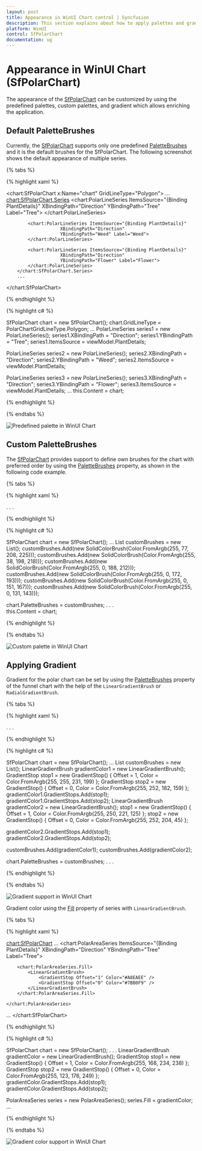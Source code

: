 ```yaml
---
layout: post
title: Appearance in WinUI Chart control | Syncfusion
description: This section explains about how to apply palettes and gradient in the Syncfusion WinUI Chart (SfPolarChart) control
platform: WinUI
control: SfPolarChart
documentation: ug
---
```


# Appearance in WinUI Chart (SfPolarChart)

The appearance of the [SfPolarChart](https://help.syncfusion.com/cr/winui/Syncfusion.UI.Xaml.Charts.SfPolarChart.html) can be customized by using the predefined palettes, custom palettes, and gradient which allows enriching the application.

## Default PaletteBrushes

Currently, the [SfPolarChart](https://help.syncfusion.com/cr/winui/Syncfusion.UI.Xaml.Charts.SfPolarChart.html) supports only one predefined [PaletteBrushes](https://help.syncfusion.com/cr/winui/Syncfusion.UI.Xaml.Charts.SfPolarChart.html#Syncfusion_UI_Xaml_Charts_SfPolarChart_PaletteBrushes) and it is the default brushes for the SfPolarChart. The following screenshot shows the default appearance of multiple series.

{% tabs %}

{% highlight xaml %}

<chart:SfPolarChart x:Name="chart"
                    GridLineType="Polygon">
        ...
        <chart:SfPolarChart.Series>
            <chart:PolarLineSeries ItemsSource="{Binding PlantDetails}" 
                        XBindingPath="Direction"
                        YBindingPath="Tree" Label="Tree">
            </chart:PolarLineSeries>

            <chart:PolarLineSeries ItemsSource="{Binding PlantDetails}" 
                        XBindingPath="Direction"
                        YBindingPath="Weed" Label="Weed">
            </chart:PolarLineSeries>

            <chart:PolarLineSeries ItemsSource="{Binding PlantDetails}" 
                        XBindingPath="Direction"
                        YBindingPath="Flower" Label="Flower">
            </chart:PolarLineSeries>
        </chart:SfPolarChart.Series>
        ...
</chart:SfPolarChart>

{% endhighlight %}

{% highlight c# %}

SfPolarChart chart = new SfPolarChart();
chart.GridLineType = PolarChartGridLineType.Polygon;
...
PolarLineSeries series1 = new PolarLineSeries();
series1.XBindingPath = "Direction";
series1.YBindingPath = "Tree";
series1.ItemsSource = viewModel.PlantDetails;

PolarLineSeries series2 = new PolarLineSeries();
series2.XBindingPath = "Direction";
series2.YBindingPath = "Weed";
series2.ItemsSource = viewModel.PlantDetails;

PolarLineSeries series3 = new PolarLineSeries();
series3.XBindingPath = "Direction";
series3.YBindingPath = "Flower";
series3.ItemsSource = viewModel.PlantDetails;
...
this.Content = chart;

{% endhighlight %}

{% endtabs %}

![Predefined palette in WinUI Chart](Appearance_Images/winui-chart_predefined_palette.png)

## Custom PaletteBrushes

The [SfPolarChart](https://help.syncfusion.com/cr/winui/Syncfusion.UI.Xaml.Charts.SfPolarChart.html) provides support to define own brushes for the chart with preferred order by using the [PaletteBrushes](https://help.syncfusion.com/cr/winui/Syncfusion.UI.Xaml.Charts.SfPolarChart.html#Syncfusion_UI_Xaml_Charts_SfPolarChart_PaletteBrushes) property, as shown in the following code example.

{% tabs %}

{% highlight xaml %}

<Grid>
    <Grid.Resources>
        <BrushCollection x:Key="customBrushes">
                <SolidColorBrush Color="#4dd0e1"/>
                <SolidColorBrush Color="#26c6da"/>
                <SolidColorBrush Color="#00bcd4"/>
                <SolidColorBrush Color="#00acc1"/>
                <SolidColorBrush Color="#0097a7"/>
                <SolidColorBrush Color="#00838f"/>
        </BrushCollection>
    </Grid.Resources>
    <chart:SfPolarChart x:Name="chart"
                        PaletteBrushes="{StaticResource customBrushes}" >
. . .
</chart:SfPolarChart>
</Grid>

{% endhighlight %}

{% highlight c# %}

SfPolarChart chart = new SfPolarChart();
...
List<Brush> customBrushes = new List<Brush>();
customBrushes.Add(new SolidColorBrush(Color.FromArgb(255, 77, 208, 225)));
customBrushes.Add(new SolidColorBrush(Color.FromArgb(255, 38, 198, 218)));
customBrushes.Add(new SolidColorBrush(Color.FromArgb(255, 0, 188, 212)));
customBrushes.Add(new SolidColorBrush(Color.FromArgb(255, 0, 172, 193)));
customBrushes.Add(new SolidColorBrush(Color.FromArgb(255, 0, 151, 167)));
customBrushes.Add(new SolidColorBrush(Color.FromArgb(255, 0, 131, 143)));

chart.PaletteBrushes = customBrushes;
. . .            
this.Content = chart;

{% endhighlight %}

{% endtabs %}

![Custom palette in WinUI Chart](Appearance_Images/WinUI_Chart_CustomPalette.png)

## Applying Gradient

Gradient for the polar chart can be set by using the [PaletteBrushes](https://help.syncfusion.com/cr/winui/Syncfusion.UI.Xaml.Charts.SfPolarChart.html#Syncfusion_UI_Xaml_Charts_SfPolarChart_PaletteBrushes) property of the funnel chart with the help of the `LinearGradientBrush` or `RadialGradientBrush`.

{% tabs %}

{% highlight xaml %}

<Grid>
    <Grid.Resources>
        <BrushCollection x:Key="customBrushes">
                <LinearGradientBrush>
                    <GradientStop Offset="1" Color="#FFE7C7" />
                    <GradientStop Offset="0" Color="#FCB69F" />
                </LinearGradientBrush>
                <LinearGradientBrush>
                    <GradientStop Offset="1" Color="#fadd7d" />
                    <GradientStop Offset="0" Color="#fccc2d" />
                </LinearGradientBrush>
                <LinearGradientBrush>
                    <GradientStop Offset="1" Color="#DCFA97" />
                    <GradientStop Offset="0" Color="#96E6A1" />
                </LinearGradientBrush>
        </BrushCollection>
    </Grid.Resources>
    <chart:SfPolarChart x:Name="chart" 
                        PaletteBrushes="{StaticResource customBrushes}">
. . .
</chart:SfPolarChart>
</Grid>

{% endhighlight %}

{% highlight c# %}

SfPolarChart chart = new SfPolarChart();
...
List<Brush> customBrushes = new List<Brush>();
LinearGradientBrush gradientColor1 = new LinearGradientBrush();
GradientStop stop1 = new GradientStop() { Offset = 1, Color = Color.FromArgb(255, 255, 231, 199) };
GradientStop stop2 = new GradientStop() { Offset = 0, Color = Color.FromArgb(255, 252, 182, 159) };
gradientColor1.GradientStops.Add(stop1);
gradientColor1.GradientStops.Add(stop2);
LinearGradientBrush gradientColor2 = new LinearGradientBrush();
stop1 = new GradientStop() { Offset = 1, Color = Color.FromArgb(255, 250, 221, 125) };
stop2 = new GradientStop() { Offset = 0, Color = Color.FromArgb(255, 252, 204, 45) };

gradientColor2.GradientStops.Add(stop1);
gradientColor2.GradientStops.Add(stop2);

customBrushes.Add(gradientColor1);
customBrushes.Add(gradientColor2);

chart.PaletteBrushes = customBrushes;
. . .

{% endhighlight %}

{% endtabs %}

![Gradient support in WinUI Chart](Appearance_Images/WinUI_Chart_Series_Gradient.png)

Gradient color using the [Fill](https://help.syncfusion.com/cr/winui/Syncfusion.UI.Xaml.Charts.ChartSeriesBase.html#Syncfusion_UI_Xaml_Charts_ChartSeriesBase_Fill) property of series with `LinearGradientBrush`.

{% tabs %}

{% highlight xaml %}

<chart:SfPolarChart>
    ...
    <chart:PolarAreaSeries  ItemsSource="{Binding PlantDetails}" 
                            XBindingPath="Direction" 
                            YBindingPath="Tree" Label="Tree">

        <chart:PolarAreaSeries.Fill>
            <LinearGradientBrush>
                <GradientStop Offset="1" Color="#A8EAEE" />
                <GradientStop Offset="0" Color="#7BB0F9" />
            </LinearGradientBrush>
        </chart:PolarAreaSeries.Fill>
                   
    </chart:PolarAreaSeries>
...
</chart:SfPolarChart>

{% endhighlight %}

{% highlight c# %}

SfPolarChart chart = new SfPolarChart();
. . .
LinearGradientBrush gradientColor = new LinearGradientBrush();
GradientStop stop1 = new GradientStop() { Offset = 1, Color = Color.FromArgb(255, 168, 234, 238) };
GradientStop stop2 = new GradientStop() { Offset = 0, Color = Color.FromArgb(255, 123, 176, 249) };
gradientColor.GradientStops.Add(stop1);
gradientColor.GradientStops.Add(stop2);

PolarAreaSeries series = new PolarAreaSeries();
series.Fill = gradientColor;
...

{% endhighlight %}

{% endtabs %}

![Gradient color support in WinUI Chart](Appearance_Images/WinUI_Chart_Interior_GradientColor.png)

